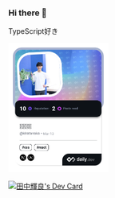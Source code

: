 ### Hi there 👋

TypeScript好き

<a href="https://app.daily.dev/kiratanaka"><img src="./devcard.png" width="200" alt="kira's Dev Card"/></a>

<a href="https://app.daily.dev/kiratanaka"><img src="https://api.daily.dev/devcards/v2/GN8OKGWhYuC3glLePs5z8.png?type=wide&r=xac" width="652" alt="田中輝良's Dev Card"/></a>
